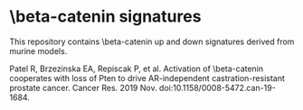 # \beta-catenin signatures

This repository contains \beta-catenin up and down signatures derived from murine models. 

Patel R, Brzezinska EA, Repiscak P, et al. Activation of \beta-catenin cooperates with loss of Pten to drive AR-independent
castration-resistant prostate cancer. Cancer Res. 2019 Nov. doi:10.1158/0008-5472.can-19-1684.
